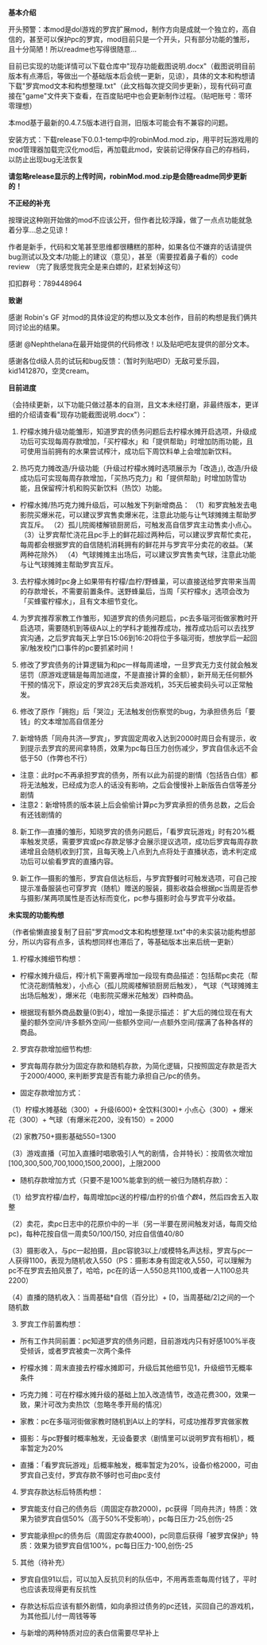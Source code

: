 **基本介绍**

开头预警：本mod是dol游戏的罗宾扩展mod，制作方向是成就一个独立的，高自信的，甚至可以保护pc的罗宾，mod目前只是一个开头，只有部分功能的雏形，且十分简陋！所以readme也写得很随意...

目前已实现的功能详情可以下载仓库中"现存功能截图说明.docx"（截图说明目前版本有点滞后，等做出一个基础版本后会统一更新，见谅），具体的文本和构想请下载"罗宾mod文本和构想整理.txt"（此文档每次提交同步更新），现有代码可直接在"game"文件夹下查看，在百度贴吧中也会更新制作过程。（贴吧账号：零环零理想）

本mod基于最新的0.4.7.5版本进行自测，旧版本可能会有不兼容的问题。

安装方式：下载release下0.0.1-temp中的robinMod.mod.zip，用平时玩游戏用的mod管理器加载完汉化mod后，再加载此mod，安装前记得保存自己的存档码，以防止出现bug无法恢复

**请忽略release显示的上传时间，robinMod.mod.zip是会随readme同步更新的！**

**不正经的补充**

按理说这种刚开始做的mod不应该公开，但作者比较浮躁，做了一点点功能就急着分享...总之见谅！

作者是新手，代码和文笔甚至思维都很糟糕的那种，如果各位不嫌弃的话请提供bug测试以及文本/功能上的建议（意见），甚至（需要捏着鼻子看的）code review
（完了我感觉我完全是来白嫖的，赶紧划掉这句）

扣扣群号：789448964

**致谢**

感谢 Robin's GF 对mod的具体设定的构想以及文本创作，目前的构想是我们俩共同讨论出的结果。

感谢 @Nephthelana在最开始提供的代码修改！以及贴吧吧友提供的部分文本。

感谢各位d级人员的试玩和bug反馈：（暂时列贴吧ID）无敌可爱乐园，kid1412870，空灵cream。

**目前进度**

（会持续更新，以下功能只做过基本的自测，且文本未经打磨，非最终版本，更详细的介绍请查看"现存功能截图说明.docx"）：

1. 柠檬水摊升级功能雏形，知道罗宾的债务问题后去柠檬水摊开启选项，升级成功后可实现每周存款增加，「买柠檬水」和「提供帮助」时增加防雨功能，且可使用当前拥有的水果尝试榨汁，成功后下周饮料单上会增加新饮料。

2. 热巧克力摊改造/升级功能（升级过柠檬水摊时选项展示为「改造」), 改造/升级成功后可实现每周存款增加，「买热巧克力」和「提供帮助」时增加防雪功能，且保留榨汁机和购买新饮料（热饮）功能。

* 柠檬水摊/热巧克力摊升级后，可以触发下列新增商品：
（1）和罗宾触发去电影院买爆米花，可以建议罗宾售卖爆米花，注意此功能与让气球摊摊主帮助罗宾互斥。
（2）孤儿院阁楼解锁厨房后，可触发高自信罗宾主动售卖小点心。
（3）让罗宾帮忙浇花且pc手上的鲜花超过两种后，可以建议罗宾帮忙卖花，每周都会根据罗宾的自信随机消耗拥有的鲜花并与罗宾平分卖花的收益。（某两种花除外）
（4）气球摊摊主出场后，可以建议罗宾售卖气球，注意此功能与让气球摊摊主帮助罗宾互斥。

3. 去柠檬水摊时pc身上如果带有柠檬/血柠/野蜂巢，可以直接送给罗宾带来当周的存款增长，不需要前置条件。送野蜂巢后，当周「买柠檬水」选项会改为「买蜂蜜柠檬水」，且有文本细节变化。
  
4. 为罗宾推荐家教工作雏形，知道罗宾的债务问题后，pc去多瑙河街做家教时开启选项，需要随机到等级A以上的学科才能推荐成功，推荐成功后可以去找罗宾沟通，之后罗宾每天上学日15:06到16:20将位于多瑙河街，想放学后一起回家/触发校门口事件的pc要抓紧时间！
   
5. 修改了罗宾债务的计算逻辑为和pc一样每周递增，一旦罗宾无力支付就会触发惩罚（原游戏逻辑是每周加进度，不是直接计算的金额），新开局无任何额外干预的情况下，原设定的罗宾28天后卖游戏机，35天后被卖码头可以正常触发。

6. 修改了原作「拥抱」后「哭泣」无法触发创伤察觉的bug，为承担债务后「要钱」的文本增加高自信差分

7. 新增特质「同舟共济—罗宾」，罗宾固定周收入达到2000时周日会有提示，收到提示去罗宾的房间拿特质，效果为pc每日压力创伤减少，罗宾自信永远不会低于50（作弊也不行）
* 注意：此时pc不再承担罗宾的债务，所有以此为前提的剧情（包括告白信）都将无法触发，已经成为恋人的话没有影响，之后会慢慢补上新版告白信等差分剧情
* 注意2：新增特质的版本装上后会偷偷计算pc为罗宾承担的债务总数，之后会有还钱剧情的

8. 新工作—直播的雏形，知晓罗宾的债务问题后，「看罗宾玩游戏」时有20%概率触发灵感，需要罗宾或pc存款足够才会展示提议选项，成功后罗宾每周存款递增且会随机收到打赏，且每天晚上八点到九点将处于直播状态，诡术判定成功后可以偷看罗宾的直播内容。

9. 新工作—摄影的雏形，罗宾自信达标后，与罗宾野餐时可触发选项，可自己按提示准备服装也可穿罗宾（随机）赠送的服装，摄影收益会根据pc当周是否参与摄影/某两项属性是否达标而变化，pc参与摄影时会与罗宾平分收益。
   
**未实现的功能构想**

（作者偷懒直接复制了目前"罗宾mod文本和构想整理.txt"中的未实装功能构想部分，所以内容有点多，该构想同样也滞后了，等基础版本出来后统一更新）

1. 柠檬水摊细节构想：
* 柠檬水摊升级后，榨汁机下需要再增加一段现有商品描述：包括帮pc卖花（帮忙浇花剧情触发），小点心（孤儿院阁楼解锁厨房后触发），
 气球（气球摊摊主出场后触发），爆米花（电影院买爆米花触发）四种商品。

* 根据现有额外商品数量(0到4），增加一条提示描述：
 扩大后的摊位现在有大量的额外空间/许多额外空间/一些额外空间/一点额外空间/摆满了各种各样的商品。

2. 罗宾存款增加细节构想:
* 罗宾每周存款分为固定存款和随机存款，为简化逻辑，只按照固定存款是否大于2000/4000, 来判断罗宾是否有能力承担自己/pc的债务。

* 固定存款增加方式：
  
（1）柠檬水摊基础（300）+ 升级(600)+ 全饮料(300)+ 小点心（300）+ 爆米花（300）+ 气球（有爆米花200，没有150）= 2000

（2) 家教750+摄影基础550=1300

（3）游戏直播（可加入直播时唱歌吸引人气的剧情，合并特长）：按周依次增加[100,300,500,700,1000,1500,2000]，上限2000

* 随机存款增加方式（只要不是100%能拿到的统一被归为随机存款）：
  
（1）给罗宾柠檬/血柠，每周增加pc送的柠檬/血柠的价值*个数*4，然后四舍五入取整

（2）卖花，卖pc日志中的花原价中的一半（另一半要在房间触发对话，每周交给pc)，每种花按自信一周卖50/100/150, 对应自信值40/80

（3）摄影收入，与pc一起拍摄，且pc容貌3以上/或模特名声达标，罗宾与pc一人获得1100，表现为随机收入550（PS：摄影本身有固定收入550，可以理解为pc不在罗宾去拍风景了，哈哈，pc在的话一人550总共1100,或者一人1100总共2200）

（4）直播的随机收入：当周基础*自信（百分比）+ [0，当周基础/2]之间的一个随机数

3. 罗宾工作前置构想：
* 所有工作共同前置：pc知道罗宾的债务问题，目前游戏内只有好感100%半夜受倾诉，或者罗宾被卖一次两个条件

* 柠檬水摊：周末直接去柠檬水摊即可，升级后其他细节见1，升级细节无概率条件

* 巧克力摊：可在柠檬水摊升级的基础上加入改造情节，改造花费300，效果一致，果汁可改为卖热饮（忽略冬季开局的情况）

* 家教：pc在多瑙河街做家教时随机到A以上的学科，可成功推荐罗宾做家教

* 摄影：与pc野餐时概率触发，无设备要求（剧情里可以说明罗宾有相机），概率暂定为20%

* 直播：「看罗宾玩游戏」后概率触发，概率暂定为20%，设备价格2000，可由罗宾自己支付，罗宾存款不够时也可由pc支付

4. 罗宾存款达标后特质构想：

* 罗宾能支付自己的债务后（周固定存款2000)，pc获得「同舟共济」特质：效果为锁罗宾自信50%（高于50%不受影响），pc每日压力-25,创伤-25

* 罗宾能承担pc的债务后（周固定存款4000)，pc同意后获得「被罗宾保护」特质：效果为锁罗宾自信100%，pc每日压力-100,创伤-25

5. 其他（待补充）
   
* 罗宾自信91以后，可以加入反抗贝利的队伍中，不用再乖乖每周付钱了，平时也应该表现得更有反抗性

* 存款达标后应该有额外剧情，如向承担过债务的pc还钱，买回自己的游戏机，为其他孤儿付一周钱等等

* 与新增的两种特质对应的表白信需要尽早补上

